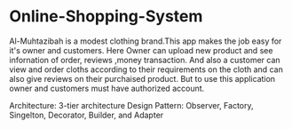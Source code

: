 # Online-Shopping-System

Al-Muhtazibah is a modest clothing brand.This app makes the job easy for it's owner and customers.
Here Owner can upload new product and see infornation of order, reviews ,money transaction.
And also a customer can view and order cloths according to their requirements on the cloth and can also give reviews on their purchaised product. 
But to use this application owner and customers must have authorized account.

Architecture: 3-tier architecture
Design Pattern: Observer, Factory, Singelton, Decorator, Builder, and Adapter

